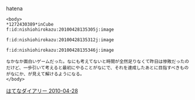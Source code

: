 
hatena

```
<body>
*1272430389*inCube
f:id:nishiohirokazu:20100428135305j:image

f:id:nishiohirokazu:20100428135312j:image

f:id:nishiohirokazu:20100428135346j:image

なかなか面白いゲームだった。なにも考えてないと時間が全然足りなくて昨日は惨敗だったのだけど、一歩引いて考えると最初にやることがなにで、それを達成したあとに目指すべきものがなにか、が見えて解けるようになる。
</body>
```


[はてなダイアリー 2010-04-28](https://nishiohirokazu.hatenadiary.org/archive/2010/04/28)